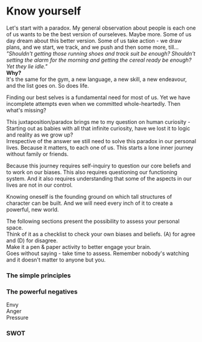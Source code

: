 
 Know yourself 
 =


Let's start with a paradox. My general observation about people is each one of us wants to be the best version of ourseleves. Maybe more. Some of us day dream about this better version. Some of us take action - we draw plans, and we start, we track, and we push and then some more, till...   
*"Shouldn't getting those running shoes and track suit be enough? Shouldn't setting the alarm for the morning and getting the cereal ready be enough? Yet they lie idle."*  
**Why?**  
It's the same for the gym, a new language, a new skill, a new endeavour, and the list goes on. So does life.  

Finding our best selves is a fundamental need for most of us. Yet we have incomplete attempts even when we committed whole-heartedly. Then what's missing?  

This juxtaposition/paradox brings me to my question on human curiosity - Starting out as babies with all that infinite curiosity, have we lost it to logic and reality as we grow up?  
Irrespective of the answer we still need to solve this paradox in our personal lives. Because it matters, to each one of us. This starts a lone inner journey without family or friends.
  
Because this journey requires self-inquiry to question our core beliefs and to work on our biases. This also requires questioning our functioning system. And it also requires understanding that some of the aspects in our lives are not in our control.  

Knowing oneself is the founding ground on which tall structures of character can be built. And we will need every inch of it to create a powerful, new world.

 The following sections present the possibility to assess your personal space.  
 Think of it as a checklist to check your own biases and beliefs.  (A) for agree and (D) for disagree.  
 Make it a pen & paper activity to better engage your brain.  
 Goes without saying - take time to assess. Remember nobody's watching and it doesn't matter to anyone but you.  



### The simple principles




### The powerful negatives

Envy  
Anger  
Pressure  


### SWOT

